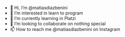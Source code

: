 - 👋 Hi, I’m @matiasdiazbenini
- 👀 I’m interested in learn to program
- 🌱 I’m currently learning in Platzi
- 💞️ I’m looking to collaborate on nothing special
- 📫 How to reach me @matiasdiazbenini on Instagram

<!---
matiasdiazbenini/matiasdiazbenini is a ✨ special ✨ repository because its `README.md` (this file) appears on your GitHub profile.
You can click the Preview link to take a look at your changes.
--->
